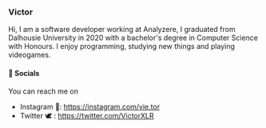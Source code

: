 ### Victor

Hi, I am a software developer working at Analyzere, I graduated from Dalhousie University in 2020
with a bachelor's degree in Computer Science with Honours. I enjoy programming, studying new things
and playing videogames. 


#### 💬 Socials
You can reach me on 
- Instagram 📸: https://instagram.com/vie.tor
- Twitter 🕊 : https://twitter.com/VictorXLR




<!--
**VictorXLR/VictorXLR** is a ✨ _special_ ✨ repository because its `README.md` (this file) appears on your GitHub profile.

Here are some ideas to get you started:

- 🔭 I’m currently working on ...
- 🌱 I’m currently learning ...
- 👯 I’m looking to collaborate on ...
- 🤔 I’m looking for help with ...
- 💬 Ask me about ...
- 📫 How to reach me: ...
- 😄 Pronouns: ...
- ⚡ Fun fact: ...
-->
